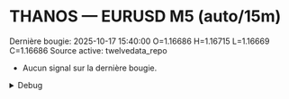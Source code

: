 # THANOS — EURUSD M5 (auto/15m)
Dernière bougie: 2025-10-17 15:40:00  O=1.16686  H=1.16715  L=1.16669  C=1.16686
Source active: twelvedata_repo

- Aucun signal sur la dernière bougie.

<details><summary>Debug</summary>

- TD_API_KEY manquant.

</details>